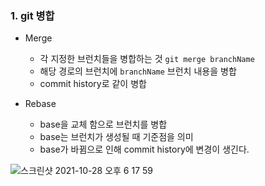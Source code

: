 ### 1. git 병합

  - Merge
    
    * 각 지정한 브런치들을 병합하는 것 ```git merge branchName```
    * 해당 경로의 브런치에 ```branchName``` 브런치 내용을 병합
    * commit history로 같이 병합

  - Rebase

    * base을 교체 함으로 브런치를 병합
    * base는 브런치가 생성될 때 기준점을 의미
    * base가 바뀜으로 인해 commit history에 변경이 생긴다.

![스크린샷 2021-10-28 오후 6 17 59](https://user-images.githubusercontent.com/78064720/139226724-deaf128e-24d7-465b-a0b4-7ac42fd8f099.png)
